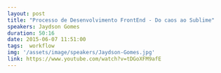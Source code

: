 ```yaml
---
layout: post
title: "Processo de Desenvolvimento FrontEnd - Do caos ao Sublime"
speakers: Jaydson Gomes
duration: 50:16
date: 2015-06-07 11:51:00
tags:  workflow
img: '/assets/image/speakers/Jaydson-Gomes.jpg'
link: https://www.youtube.com/watch?v=tDGoXFM9afE
---
```

